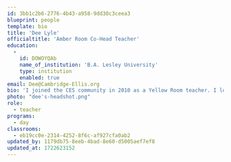 ```yaml
---
id: 3bb1c2b6-2776-4b43-a958-9dd30c3ceea3
blueprint: people
template: bio
title: 'Dee Lyle'
officialtitle: 'Amber Room Co-Head Teacher'
education:
  -
    id: DOWOYQAb
    name_of_institution: 'B.A. Lesley University'
    type: institution
    enabled: true
email: Dee@Cambridge-Ellis.org
bio: 'I joined the CES community in 2010 as a Yellow Room teacher. I love Cambridge-Ellis and being part of a community that supports and encourages children as they explore and develop into problem solvers and community members. I live in Arlington with my daughter, Olivia, who is starting her junior year in college. When I am not at CES, I enjoy spending time with family and friends, hiking, biking, and being on my yoga mat. In 2022, I completed a 200 hour yoga teacher training with Breathe for Change and love to share my love of yoga with children.'
photo: "dee's-headshot.png"
role:
  - teacher
programs:
  - day
classrooms:
  - eb19cc0e-2314-4252-8f6c-af927cfa0ab2
updated_by: 1179db75-8eeb-4bad-8e60-d5005aef7ef8
updated_at: 1722623152
---
```

